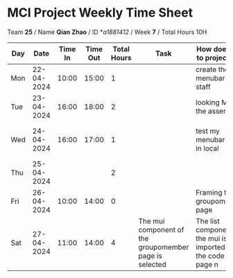 # MCI Project Weekly Time Sheet

Team **25** / Name **Qian Zhao** / ID **a1881412* / Week **7** / Total Hours 10H

| Day | Date       | Time In | Time Out | Total Hours | Task | How does it fit to project plan | Outcome/Next action |
| --- | ---------- | ------- | -------- | ----------- | ---- | ------------------------------- | ------------------- |
| Mon | 22-04-2024 |  10:00       |  15:00        | 1        |  | create the menubar of staff |   development the menubar function| 
| Tue | 23-04-2024 |  16:00     |     18:00     | 2           | |  looking MUI for the assemblies  |  put it in our project|
| Wed | 24-04-2024 | 16:00   | 17:00    | 1           ||  test my menubar code in local |  adjust the menubar display Location| 
| Thu | 25-04-2024 |         |          | 2         | | | |
| Fri | 26-04-2024 | 10:00   | 14:00    | 0        |   | Framing the groupomember page| populating the groupomember page with data|
| Sat | 27-04-2024 | 11:00   | 14:00    | 4         | The mui component of the groupomember page is selected|The list component of the mui is imported into the code of the page n| test
